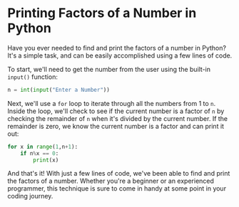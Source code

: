 # Printing Factors of a Number in Python

Have you ever needed to find and print the factors of a number in Python? It's a simple task, and can be easily accomplished using a few lines of code.

To start, we'll need to get the number from the user using the built-in `input()` function:

```python
n = int(input("Enter a Number"))
```

Next, we'll use a `for` loop to iterate through all the numbers from 1 to `n`. Inside the loop, we'll check to see if the current number is a factor of `n` by checking the remainder of `n` when it's divided by the current number. If the remainder is zero, we know the current number is a factor and can print it out:

```python
for x in range(1,n+1):
    if n%x == 0:
        print(x)
```

And that's it! With just a few lines of code, we've been able to find and print the factors of a number. Whether you're a beginner or an experienced programmer, this technique is sure to come in handy at some point in your coding journey.